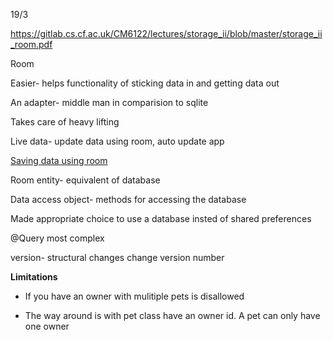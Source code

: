 19/3

https://gitlab.cs.cf.ac.uk/CM6122/lectures/storage_ii/blob/master/storage_ii_room.pdf

Room

Easier- helps functionality of sticking data in and getting data out

An adapter- middle man in comparision to sqlite

Takes care of heavy lifting

Live data- update data using room, auto update app

[Saving data using room](https://developer.android.com/training/data-storage/room/index.html)

Room entity- equivalent of database

Data access object- methods for accessing the database

Made appropriate choice to use a database insted of shared preferences

@Query most complex

version- structural changes change version number

**Limitations**

- If you have an owner with mulitiple pets is disallowed

- The way around is with pet class have an owner id. A pet can only have one owner
